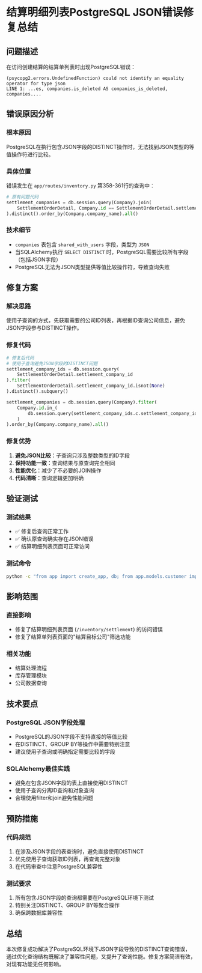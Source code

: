 # 结算明细列表PostgreSQL JSON错误修复总结

## 问题描述

在访问创建结算的结算单列表时出现PostgreSQL错误：

```
(psycopg2.errors.UndefinedFunction) could not identify an equality operator for type json
LINE 1: ...es, companies.is_deleted AS companies_is_deleted, companies....
```

## 错误原因分析

### 根本原因
PostgreSQL在执行包含JSON字段的DISTINCT操作时，无法找到JSON类型的等值操作符进行比较。

### 具体位置
错误发生在 `app/routes/inventory.py` 第358-361行的查询中：

```python
# 原有问题代码
settlement_companies = db.session.query(Company).join(
    SettlementOrderDetail, Company.id == SettlementOrderDetail.settlement_company_id
).distinct().order_by(Company.company_name).all()
```

### 技术细节
- `companies` 表包含 `shared_with_users` 字段，类型为 `JSON`
- 当SQLAlchemy执行 `SELECT DISTINCT` 时，PostgreSQL需要比较所有字段（包括JSON字段）
- PostgreSQL无法为JSON类型提供等值比较操作符，导致查询失败

## 修复方案

### 解决思路
使用子查询的方式，先获取需要的公司ID列表，再根据ID查询公司信息，避免JSON字段参与DISTINCT操作。

### 修复代码
```python
# 修复后代码
# 使用子查询避免JSON字段的DISTINCT问题
settlement_company_ids = db.session.query(
    SettlementOrderDetail.settlement_company_id
).filter(
    SettlementOrderDetail.settlement_company_id.isnot(None)
).distinct().subquery()

settlement_companies = db.session.query(Company).filter(
    Company.id.in_(
        db.session.query(settlement_company_ids.c.settlement_company_id)
    )
).order_by(Company.company_name).all()
```

### 修复优势
1. **避免JSON比较**：子查询只涉及整数类型的ID字段
2. **保持功能一致**：查询结果与原查询完全相同
3. **性能优化**：减少了不必要的JOIN操作
4. **代码清晰**：查询逻辑更加明确

## 验证测试

### 测试结果
- ✅ 修复后查询正常工作
- ✅ 确认原查询确实存在JSON错误
- ✅ 结算明细列表页面可正常访问

### 测试命令
```bash
python -c "from app import create_app, db; from app.models.customer import Company; from app.models.pricing_order import SettlementOrderDetail; app = create_app(); app.app_context().push(); settlement_company_ids = db.session.query(SettlementOrderDetail.settlement_company_id).filter(SettlementOrderDetail.settlement_company_id.isnot(None)).distinct().subquery(); settlement_companies = db.session.query(Company).filter(Company.id.in_(db.session.query(settlement_company_ids.c.settlement_company_id))).order_by(Company.company_name).all(); print(f'查询成功，找到 {len(settlement_companies)} 个结算公司')"
```

## 影响范围

### 直接影响
- 修复了结算明细列表页面 (`/inventory/settlement`) 的访问错误
- 修复了结算单列表页面的"结算目标公司"筛选功能

### 相关功能
- 结算处理流程
- 库存管理模块
- 公司数据查询

## 技术要点

### PostgreSQL JSON字段处理
- PostgreSQL的JSON字段不支持直接的等值比较
- 在DISTINCT、GROUP BY等操作中需要特别注意
- 建议使用子查询或明确指定需要比较的字段

### SQLAlchemy最佳实践
- 避免在包含JSON字段的表上直接使用DISTINCT
- 使用子查询分离ID查询和对象查询
- 合理使用filter和join避免性能问题

## 预防措施

### 代码规范
1. 在涉及JSON字段的表查询时，避免直接使用DISTINCT
2. 优先使用子查询获取ID列表，再查询完整对象
3. 在代码审查中注意PostgreSQL兼容性

### 测试要求
1. 所有包含JSON字段的查询都需要在PostgreSQL环境下测试
2. 特别关注DISTINCT、GROUP BY等聚合操作
3. 确保跨数据库兼容性

## 总结

本次修复成功解决了PostgreSQL环境下JSON字段导致的DISTINCT查询错误，通过优化查询结构既解决了兼容性问题，又提升了查询性能。修复方案简洁有效，对现有功能无任何影响。 